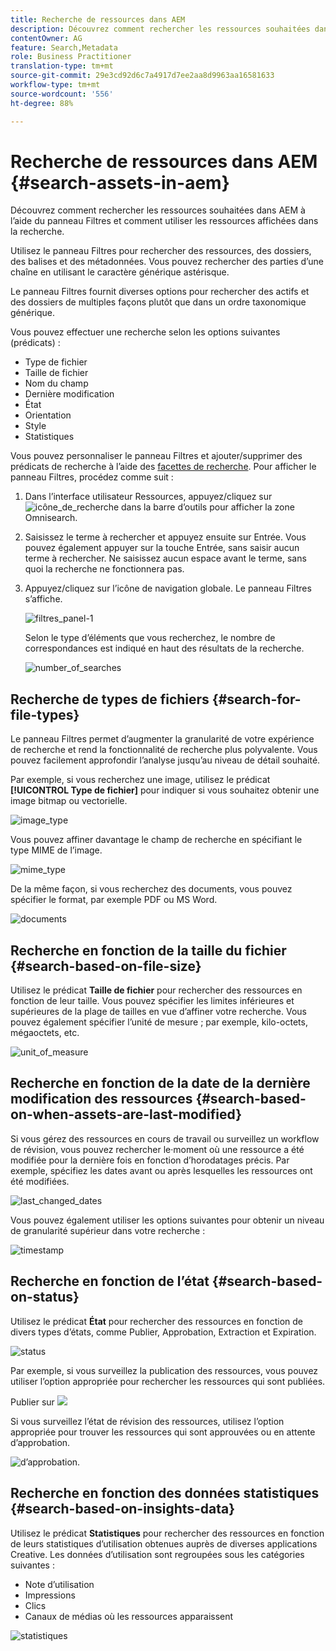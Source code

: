 ```yaml
---
title: Recherche de ressources dans AEM
description: Découvrez comment rechercher les ressources souhaitées dans AEM à l’aide du panneau Filtres et comment utiliser les ressources affichées dans la recherche.
contentOwner: AG
feature: Search,Metadata
role: Business Practitioner
translation-type: tm+mt
source-git-commit: 29e3cd92d6c7a4917d7ee2aa8d9963aa16581633
workflow-type: tm+mt
source-wordcount: '556'
ht-degree: 88%

---
```



# Recherche de ressources dans AEM {#search-assets-in-aem}

Découvrez comment rechercher les ressources souhaitées dans AEM à l’aide du panneau Filtres et comment utiliser les ressources affichées dans la recherche.

Utilisez le panneau Filtres pour rechercher des ressources, des dossiers, des balises et des métadonnées. Vous pouvez rechercher des parties d’une chaîne en utilisant le caractère générique astérisque.

Le panneau Filtres fournit diverses options pour rechercher des actifs et des dossiers de multiples façons plutôt que dans un ordre taxonomique générique.

Vous pouvez effectuer une recherche selon les options suivantes (prédicats) :

* Type de fichier
* Taille de fichier
* Nom du champ
* Dernière modification
* État
* Orientation
* Style
* Statistiques

<!-- TBD keystroke 65 article and port applicable changes here. This content goes. -->

Vous pouvez personnaliser le panneau Filtres et ajouter/supprimer des prédicats de recherche à l’aide des [facettes de recherche](search-facets.md). Pour afficher le panneau Filtres, procédez comme suit :

1. Dans l’interface utilisateur Ressources, appuyez/cliquez sur ![icône_de_recherche](assets/search_icon.png) dans la barre d’outils pour afficher la zone Omnisearch.
1. Saisissez le terme à rechercher et appuyez ensuite sur Entrée. Vous pouvez également appuyer sur la touche Entrée, sans saisir aucun terme à rechercher. Ne saisissez aucun espace avant le terme, sans quoi la recherche ne fonctionnera pas.

1. Appuyez/cliquez sur l’icône de navigation globale. Le panneau Filtres s’affiche.

   ![filtres_panel-1](assets/filters_panel-1.png)

   Selon le type d’éléments que vous recherchez, le nombre de correspondances est indiqué en haut des résultats de la recherche.

   ![number_of_searches](assets/number_of_searches.png)

## Recherche de types de fichiers {#search-for-file-types}

Le panneau Filtres permet d’augmenter la granularité de votre expérience de recherche et rend la fonctionnalité de recherche plus polyvalente. Vous pouvez facilement approfondir l’analyse jusqu’au niveau de détail souhaité.

Par exemple, si vous recherchez une image, utilisez le prédicat **[!UICONTROL Type de fichier]** pour indiquer si vous souhaitez obtenir une image bitmap ou vectorielle.

![image_type](assets/image_type.png)

Vous pouvez affiner davantage le champ de recherche en spécifiant le type MIME de l’image.

![mime_type](assets/mime_type.png)

De la même façon, si vous recherchez des documents, vous pouvez spécifier le format, par exemple PDF ou MS Word.

![documents](assets/documents.png)

## Recherche en fonction de la taille du fichier {#search-based-on-file-size}

Utilisez le prédicat **Taille de fichier** pour rechercher des ressources en fonction de leur taille. Vous pouvez spécifier les limites inférieures et supérieures de la plage de tailles en vue d’affiner votre recherche. Vous pouvez également spécifier l’unité de mesure ; par exemple, kilo-octets, mégaoctets, etc.

![unit_of_measure](assets/unit_of_measure.png)

## Recherche en fonction de la date de la dernière modification des ressources {#search-based-on-when-assets-are-last-modified}

Si vous gérez des ressources en cours de travail ou surveillez un workflow de révision, vous pouvez rechercher le·moment où une ressource a été modifiée pour la dernière fois en fonction d’horodatages précis. Par exemple, spécifiez les dates avant ou après lesquelles les ressources ont été modifiées.

![last_changed_dates](assets/last_modified_dates.png)

Vous pouvez également utiliser les options suivantes pour obtenir un niveau de granularité supérieur dans votre recherche :

![timestamp](assets/timestamp.png)

## Recherche en fonction de l’état {#search-based-on-status}

Utilisez le prédicat **État** pour rechercher des ressources en fonction de divers types d’états, comme Publier, Approbation, Extraction et Expiration.

![status](assets/status.png)

Par exemple, si vous surveillez la publication des ressources, vous pouvez utiliser l’option appropriée pour rechercher les ressources qui sont publiées.

Publier sur ![](assets/publish.png)

Si vous surveillez l’état de révision des ressources, utilisez l’option appropriée pour trouver les ressources qui sont approuvées ou en attente d’approbation.

![d’approbation.](assets/approval.png)

## Recherche en fonction des données statistiques {#search-based-on-insights-data}

Utilisez le prédicat **Statistiques** pour rechercher des ressources en fonction de leurs statistiques d’utilisation obtenues auprès de diverses applications Creative. Les données d’utilisation sont regroupées sous les catégories suivantes :

* Note d’utilisation
* Impressions
* Clics
* Canaux de médias où les ressources apparaissent

![statistiques](assets/insights.png)
